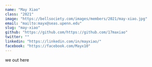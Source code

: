 ```yaml
---
name: "May Xiao"
class: "2021"
image: "https://bellsociety.com/images/members/2021/may-xiao.jpg"
email: "mailto:mayx@seas.upenn.edu"
slug: "may-xiao"
github: "https://github.com/https://github.com/17maxiao"
twitter: ""
linkedin: "https://linkedin.com/in/mayxiao/"
facebook: "https://facebook.com/Mayx10"
---
```

we out here